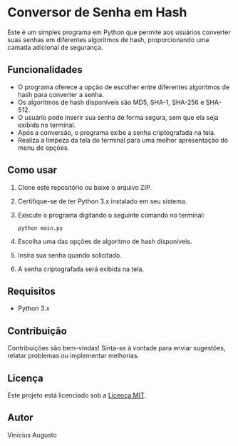 # Conversor de Senha em Hash

Este é um simples programa em Python que permite aos usuários converter suas senhas em diferentes algoritmos de hash, proporcionando uma camada adicional de segurança.

## Funcionalidades

- O programa oferece a opção de escolher entre diferentes algoritmos de hash para converter a senha.
- Os algoritmos de hash disponíveis são MD5, SHA-1, SHA-256 e SHA-512.
- O usuário pode inserir sua senha de forma segura, sem que ela seja exibida no terminal.
- Após a conversão, o programa exibe a senha criptografada na tela.
- Realiza a limpeza da tela do terminal para uma melhor apresentação do menu de opções.

## Como usar

1. Clone este repositório ou baixe o arquivo ZIP.
2. Certifique-se de ter Python 3.x instalado em seu sistema.
3. Execute o programa digitando o seguinte comando no terminal:

    ```
    python main.py
    ```

4. Escolha uma das opções de algoritmo de hash disponíveis.
5. Insira sua senha quando solicitado.
6. A senha criptografada será exibida na tela.

## Requisitos

- Python 3.x

## Contribuição

Contribuições são bem-vindas! Sinta-se à vontade para enviar sugestões, relatar problemas ou implementar melhorias. 

## Licença

Este projeto está licenciado sob a [Licença MIT](https://opensource.org/licenses/MIT).

## Autor

Vinícius Augusto
